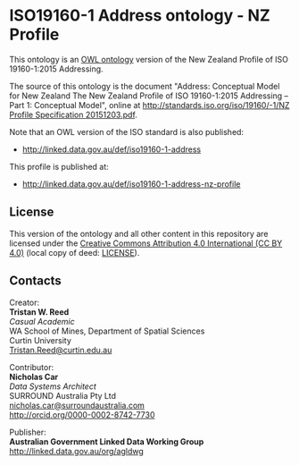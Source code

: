 # ISO19160-1 Address ontology - NZ Profile
This ontology is an [OWL ontology](https://www.w3.org/OWL/) version of the New Zealand Profile of ISO 19160-1:2015 Addressing.

The source of this ontology is the document "Address: Conceptual Model for New Zealand The New Zealand Profile of ISO 19160-1:2015 Addressing – Part 1: Conceptual Model", online at [http://standards.iso.org/iso/19160/-1/NZ Profile Specification 20151203.pdf](http://standards.iso.org/iso/19160/-1/NZ%20Profile%20Specification%2020151203.pdf).

Note that an OWL version of the ISO standard is also published:

* <http://linked.data.gov.au/def/iso19160-1-address>

This profile is published at:

* <http://linked.data.gov.au/def/iso19160-1-address-nz-profile>

## License
This version of the ontology and all other content in this repository are licensed under the [Creative Commons Attribution 4.0 International (CC BY 4.0)](https://creativecommons.org/licenses/by/4.0/) (local copy of deed: [LICENSE](LICENSE)).

## Contacts
Creator:  
**Tristan W. Reed**  
*Casual Academic*  
WA School of Mines, Department of Spatial Sciences  
Curtin University  
<Tristan.Reed@curtin.edu.au>

Contributor:  
**Nicholas Car**  
*Data Systems Architect*  
SURROUND Australia Pty Ltd  
<nicholas.car@surroundaustralia.com>  
<http://orcid.org/0000-0002-8742-7730>

Publisher:  
**Australian Government Linked Data Working Group**  
<http://linked.data.gov.au/org/agldwg>
